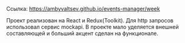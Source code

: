 Ссылка: https://ambyvaltsev.github.io/events-manager/week

Проект реализован на React и Redux(Toolkit). Для http запросов использовал сервис mockapi.
В проекте мало уделяется внешней составляющей и больший акцент сделан на функционале.



